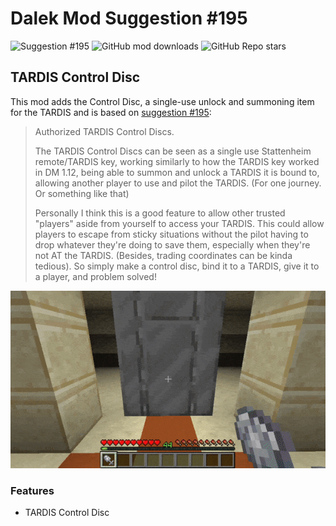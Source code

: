 # Dalek Mod Suggestion #195

![Suggestion #195](https://img.shields.io/badge/suggestion-195-blue)
![GitHub mod downloads](https://img.shields.io/github/downloads/bug1312/dm_suggestion_mods/v1.0.0%2B195/total?label=downloads)
![GitHub Repo stars](https://img.shields.io/github/stars/bug1312/dm_suggestion_mods)

## TARDIS Control Disc

This mod adds the Control Disc, a single-use unlock and summoning item for the TARDIS and is based on [suggestion #195](https://discord.com/channels/217396856550981633/273107511400464384/937548320237322261):
> Authorized TARDIS Control Discs.
>
> The TARDIS Control Discs can be seen as a single use Stattenheim remote/TARDIS key, working similarly to how the TARDIS key worked in DM 1.12, being able to summon and unlock a TARDIS it is bound to, allowing another player to use and pilot the TARDIS. (For one journey. Or something like that)
>
> Personally I think this is a good feature to allow other trusted "players" aside from yourself to access your TARDIS. This could allow players to escape from sticky situations without the pilot having to drop whatever they're doing to save them, especially when they're not AT the TARDIS. (Besides, trading coordinates can be kinda tedious). So simply make a control disc, bind it to a TARDIS, give it to a player, and problem solved!

![Player crafting and using the TARDIS Control Disc](.images/demonstration.gif)

### Features

- TARDIS Control Disc
